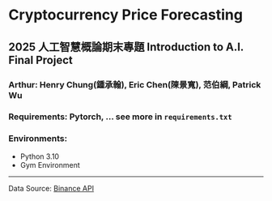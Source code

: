 # Cryptocurrency Price Forecasting
## 2025 人工智慧概論期末專題  Introduction to A.I. Final Project
### Arthur: Henry Chung(鍾承翰), Eric Chen(陳景寬), 范伯綱, Patrick Wu


### Requirements: Pytorch, ... see more in `requirements.txt`
### Environments:

- Python 3.10
- Gym Environment

---
Data Source: [Binance API](https://github.com/binance/binance-public-data)

